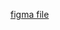 [figma file](https://www.figma.com/design/bLfQPWlMqire0Dh4S4uSiE/Untitled?node-id=0-1&node-type=canvas&t=mQbdJu2Yg0h87GIv-0)
